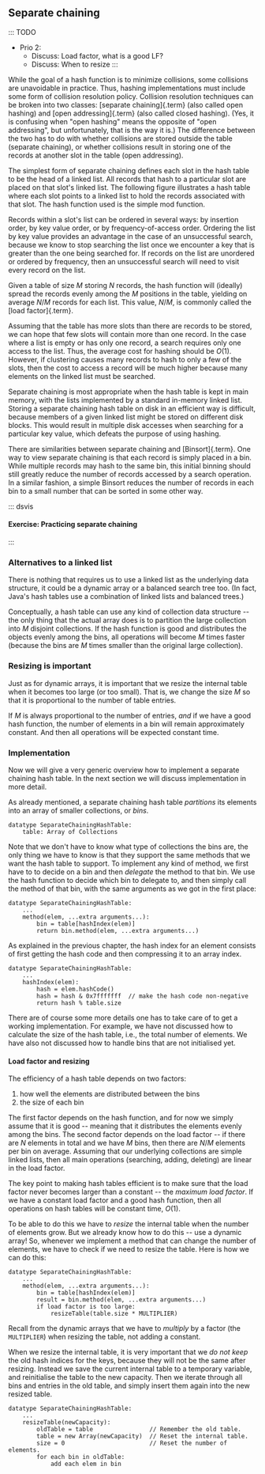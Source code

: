 
## Separate chaining

::: TODO
- Prio 2:
    - Discuss: Load factor, what is a good LF?
    - Discuss: When to resize
:::

While the goal of a hash function is to minimize collisions, some
collisions are unavoidable in practice. Thus, hashing implementations
must include some form of collision resolution policy. Collision
resolution techniques can be broken into two classes:
[separate chaining]{.term} (also called open hashing) and
[open addressing]{.term} (also called closed hashing).
(Yes, it is confusing when "open hashing" means the opposite
of "open addressing", but unfortunately, that is the way it is.)
The difference between the two has to do with whether collisions
are stored outside the table (separate chaining), or
whether collisions result in storing one of the records at another slot
in the table (open addressing).

The simplest form of separate chaining defines each slot in the hash
table to be the head of a linked list. All records that hash to a
particular slot are placed on that slot's linked list. The following
figure illustrates a hash table where each slot points to a linked list
to hold the records associated with that slot. The hash function used is
the simple mod function.

<inlineav id="openhashCON" src="Hashing/openhashCON.js" name="Hashing/openhashCON" links="Hashing/openhashCON.css" static/>

Records within a slot's list can be ordered in several ways: by
insertion order, by key value order, or by frequency-of-access order.
Ordering the list by key value provides an advantage in the case of an
unsuccessful search, because we know to stop searching the list once we
encounter a key that is greater than the one being searched for. If
records on the list are unordered or ordered by frequency, then an
unsuccessful search will need to visit every record on the list.

Given a table of size $M$ storing $N$ records, the hash function will
(ideally) spread the records evenly among the $M$ positions in the
table, yielding on average $N/M$ records for each list. This value,
$N/M$, is commonly called the [load factor]{.term}.

Assuming that the table has more slots than there are records to be
stored, we can hope that few slots will contain more than one record. In
the case where a list is empty or has only one record, a search requires
only one access to the list. Thus, the average cost for hashing should
be $O(1)$. However, if clustering causes many records to hash to
only a few of the slots, then the cost to access a record will be much
higher because many elements on the linked list must be searched.

Separate chaining is most appropriate when the hash table is kept in
main memory, with the lists implemented by a standard in-memory linked
list. Storing a separate chaining hash table on disk in an efficient
way is difficult, because members of a given linked list might be stored
on different disk blocks. This would result in multiple disk accesses
when searching for a particular key value, which defeats the purpose of
using hashing.

There are similarities between separate chaining and
[Binsort]{.term}. One way to view separate
chaining is that each record is simply placed in a bin. While multiple
records may hash to the same bin, this initial binning should still
greatly reduce the number of records accessed by a search operation. In
a similar fashion, a simple Binsort reduces the number of records in
each bin to a small number that can be sorted in some other way.

::: dsvis
#### Exercise: Practicing separate chaining

<avembed id="OpenHashPRO" src="Hashing/OpenHashPRO.html" type="ka" name="Separate Chaining Proficiency Exercise" height="630"/>
:::

<!--
### Invariants
-->


### Alternatives to a linked list

There is nothing that requires us to use a linked list as the underlying
data structure, it could be a dynamic array or a balanced search tree
too. (In fact, Java's hash tables use a combination of linked lists
and balanced trees.)

Conceptually, a hash table can use any kind of collection data structure
-- the only thing that the actual array does is to partition the large
collection into $M$ disjoint collections. If the hash function is good
and distributes the objects evenly among the bins, all operations will
become $M$ times faster (because the bins are $M$ times smaller than the
original large collection).

### Resizing is important

Just as for dynamic arrays, it is important that we resize the internal
table when it becomes too large (or too small). That is, we change the
size $M$ so that it is proportional to the number of table entries.

If $M$ is always proportional to the number of entries, *and* if we have
a good hash function, the number of elements in a bin will remain
approximately constant. And then all operations will be expected
constant time.

### Implementation


Now we will give a very generic overview how to implement a separate chaining hash table.
In the next section we will discuss implementation in more detail.

As already mentioned, a separate chaining hash table *partitions* its elements into an array of smaller collections, or *bins*.

    datatype SeparateChainingHashTable:
        table: Array of Collections

Note that we don't have to know what type of collections the bins are, the only thing we have to know is that they support the same methods that we want the hash table to support.
To implement any kind of method, we first have to to decide on a bin and then *delegate* the method to that bin.
We use the hash function to decide which bin to delegate to, and then simply call the method of that bin, with the same arguments as we got in the first place:

    datatype SeparateChainingHashTable:
        ...
        method(elem, ...extra arguments...):
            bin = table[hashIndex(elem)]
            return bin.method(elem, ...extra arguments...)

As explained in the previous chapter, the hash index for an element consists of first getting the hash code and then compressing it to an array index.

    datatype SeparateChainingHashTable:
        ...
        hashIndex(elem):
            hash = elem.hashCode()
            hash = hash & 0x7fffffff  // make the hash code non-negative
            return hash % table.size

There are of course some more details one has to take care of to get a working implementation.
For example, we have not discussed how to calculate the size of the hash table, i.e., the total number of elements.
We have also not discussed how to handle bins that are not initialised yet.

#### Load factor and resizing

The efficiency of a hash table depends on two factors:

1. how well the elements are distributed between the bins
2. the size of each bin

The first factor depends on the hash function, and for now we simply assume that it is good -- meaning that it distributes the elements evenly among the bins.
The second factor depends on the load factor -- if there are $N$ elements in total and we have $M$ bins, then there are $N/M$ elements per bin on average.
Assuming that our underlying collections are simple linked lists, then all main operations (searching, adding, deleting) are linear in the load factor.

The key point to making hash tables efficient is to make sure that the load factor never becomes larger than a constant -- the *maximum load factor*.
If we have a constant load factor and a good hash function, then all operations on hash tables will be constant time, $O(1)$.

To be able to do this we have to *resize* the internal table when the number of elements grow.
But we already know how to do this -- use a dynamic array!
So, whenever we implement a method that can change the number of elements, we have to check if we need to resize the table.
Here is how we can do this:

    datatype SeparateChainingHashTable:
        ...
        method(elem, ...extra arguments...):
            bin = table[hashIndex(elem)]
            result = bin.method(elem, ...extra arguments...)
            if load factor is too large:
                resizeTable(table.size * MULTIPLIER)

Recall from the dynamic arrays that we have to *multiply* by a factor (the `MULTIPLIER`) when resizing the table, not adding a constant.

When we resize the internal table, it is very important that we *do not keep* the old hash indices for the keys, because they will not be the same after resizing.
Instead we save the current internal table to a temporary variable, and reinitialise the table to the new capacity.
Then we iterate through all bins and entries in the old table, and simply insert them again into the new resized table.

    datatype SeparateChainingHashTable:
        ...
        resizeTable(newCapacity):
            oldTable = table                // Remember the old table.
            table = new Array(newCapacity)  // Reset the internal table.
            size = 0                        // Reset the number of elements.
            for each bin in oldTable:
                add each elem in bin

